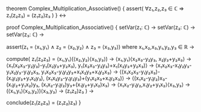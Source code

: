 theorem Complex_Multiplication_Associative() {
  assert(
    ∀z₁,z₂,z₃ ∈ ℂ ⇒ z₁(z₂z₃) = (z₁z₂)z₃
  )
} ↔

proof Complex_Multiplication_Associative() {
  setVar(z₁: ℂ) →
  setVar(z₂: ℂ) →
  setVar(z₃: ℂ) →
  
  assert(z₁ = ⟨x₁,y₁⟩ ∧ z₂ = ⟨x₂,y₂⟩ ∧ z₃ = ⟨x₃,y₃⟩) where x₁,x₂,x₃,y₁,y₂,y₃ ∈ ℝ →

  compute(
    z₁(z₂z₃) =
    ⟨x₁,y₁⟩(⟨x₂,y₂⟩⟨x₃,y₃⟩) →
    ⟨x₁,y₁⟩⟨x₂x₃-y₂y₃, x₂y₃+y₂x₃⟩ →
    ⟨x₁(x₂x₃-y₂y₃)-y₁(x₂y₃+y₂x₃), y₁(x₂x₃-y₂y₃)+x₁(x₂y₃+y₂x₃)⟩ →
    ⟨x₁x₂x₃-x₁y₂y₃-y₁x₂y₃-y₁y₂x₃, y₁x₂x₃-y₁y₂y₃+x₁x₂y₃+x₁y₂x₃⟩ →
    ⟨(x₁x₂x₃-y₁y₂x₃)-(x₁y₂y₃+y₁x₂y₃), (x₁x₂y₃-y₁y₂y₃)+(y₁x₂x₃+x₁y₂x₃)⟩ →
    ⟨(x₁x₂-y₁y₂)x₃-(x₁y₂+y₁x₂)y₃, (x₁x₂-y₁y₂)y₃+(x₁y₂+y₁x₂)x₃⟩ →
    ⟨x₁x₂-y₁y₂,x₁y₂+y₁x₂⟩⟨x₃,y₃⟩ →
    (⟨x₁,y₁⟩⟨x₂,y₂⟩)⟨x₃,y₃⟩ →
    (z₁z₂)z₃
  ) →
  
  conclude(z₁(z₂z₃) = (z₁z₂)z₃)
}